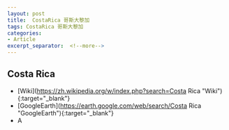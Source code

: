 ```yaml
---
layout: post
title:  CostaRica 哥斯大黎加
tags: CostaRica 哥斯大黎加 
categories:
- Article
excerpt_separator:  <!--more-->
---
```

## Costa Rica 
- [Wiki](https://zh.wikipedia.org/w/index.php?search=Costa Rica "Wiki"){:target="_blank"} 
- [GoogleEarth](https://earth.google.com/web/search/Costa Rica "GoogleEarth"){:target="_blank"} 
- A 


